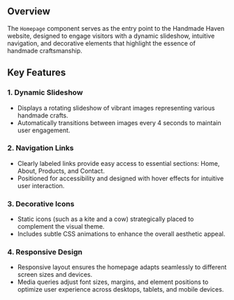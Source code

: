 ## Overview

The `Homepage` component serves as the entry point to the Handmade Haven website, designed to engage visitors with a dynamic slideshow, intuitive navigation, and decorative elements that highlight the essence of handmade craftsmanship.

## Key Features

### 1. Dynamic Slideshow
- Displays a rotating slideshow of vibrant images representing various handmade crafts.
- Automatically transitions between images every 4 seconds to maintain user engagement.

### 2. Navigation Links
- Clearly labeled links provide easy access to essential sections: Home, About, Products, and Contact.
- Positioned for accessibility and designed with hover effects for intuitive user interaction.

### 3. Decorative Icons
- Static icons (such as a kite and a cow) strategically placed to complement the visual theme.
- Includes subtle CSS animations to enhance the overall aesthetic appeal.

### 4. Responsive Design
- Responsive layout ensures the homepage adapts seamlessly to different screen sizes and devices.
- Media queries adjust font sizes, margins, and element positions to optimize user experience across desktops, tablets, and mobile devices.


